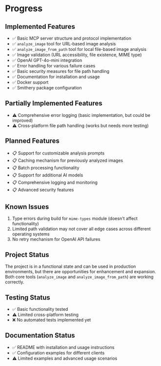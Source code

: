 # Progress

## Implemented Features
- ✅ Basic MCP server structure and protocol implementation
- ✅ `analyze_image` tool for URL-based image analysis
- ✅ `analyze_image_from_path` tool for local file-based image analysis
- ✅ Image validation (URL accessibility, file existence, MIME type)
- ✅ OpenAI GPT-4o-mini integration
- ✅ Error handling for various failure cases
- ✅ Basic security measures for file path handling
- ✅ Documentation for installation and usage
- ✅ Docker support
- ✅ Smithery package configuration

## Partially Implemented Features
- ⚠️ Comprehensive error logging (basic implementation, but could be improved)
- ⚠️ Cross-platform file path handling (works but needs more testing)

## Planned Features
- 📋 Support for customizable analysis prompts
- 📋 Caching mechanism for previously analyzed images
- 📋 Batch processing functionality
- 📋 Support for additional AI models
- 📋 Comprehensive logging and monitoring
- 📋 Advanced security features

## Known Issues
1. Type errors during build for `mime-types` module (doesn't affect functionality)
2. Limited path validation may not cover all edge cases across different operating systems
3. No retry mechanism for OpenAI API failures

## Project Status
The project is in a functional state and can be used in production environments, but there are opportunities for enhancement and expansion. Both core tools (`analyze_image` and `analyze_image_from_path`) are working correctly.

## Testing Status
- ✅ Basic functionality tested
- ⚠️ Limited cross-platform testing
- ❌ No automated tests implemented yet

## Documentation Status
- ✅ README with installation and usage instructions
- ✅ Configuration examples for different clients
- ⚠️ Limited examples and advanced usage scenarios 